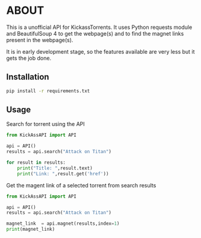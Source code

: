 # ABOUT

This is a unofficial API for KickassTorrents. It uses Python requests module and BeautifulSoup 4 to get the webpage(s) and to find the magnet links present in the webpage(s).

It is in early development stage, so the features available are very less but it gets the job done.

## Installation

```bash
pip install -r requirements.txt
```

## Usage

Search for torrent using the API
```python
from KickAssAPI import API

api = API()
results = api.search("Attack on Titan")

for result in results:
    print("Title: ",result.text)
    print("Link: ",result.get('href'))
```

Get the magent link of a selected torrent from search results 
```python
from KickAssAPI import API

api = API()
results = api.search("Attack on Titan")

magnet_link  = api.magnet(results,index=1)
print(magnet_link)
```
